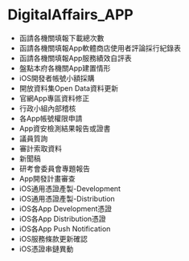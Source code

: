 # DigitalAffairs_APP
- 函請各機關填報下載總次數
- 函請各機關填報App軟體商店使用者評論採行紀錄表
- 函請各機關填報App服務績效自評表
- 盤點本府各機關App建置情形
- iOS開發者帳號小額採購
- 開放資料集Open Data資料更新
- 官網App專區資料修正
- 行政小組內部稽核
- 各App帳號權限申請
- App資安檢測結果報告或證書
- 議員質詢
- 審計索取資料
- 新聞稿
- 研考會委員會專題報告
- App開發計畫審查
- iOS通用憑證產製-Development
- iOS通用憑證產製-Distribution
- iOS各App Development憑證
- iOS各App Distribution憑證
- iOS各App Push Notification
- iOS服務條款更新確認
- iOS憑證串鏈異動
